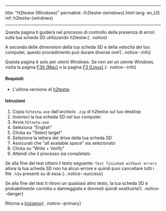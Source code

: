 * * *

title: "H2testw (Windows)" permalink: /h2testw-(windows).html lang: en_US ref: h2testw-(windows)

* * *

Questa pagina ti guiderà nel processo di controllo della presenza di errori sulla tua scheda SD utilizzando h2testw.{: .notice}

A seconda delle dimensioni della tua scheda SD e della velocità del tuo computer, questo procedimento può durare diverse ore!{: .notice--info}

Questa pagina è solo per utenti Windows. Se non sei un utente Windows, visita la pagina [F3X (Mac)](f3-(linux)) o la pagina [F3 (Linux)](f3x-(mac)).{: .notice--info}

#### Requisiti

* L'ultima versione di [h2testw](http://www.heise.de/ct/Redaktion/bo/downloads/h2testw_1.4.zip)

#### Istruzioni

  1. Copia `h2testw.exe` dall'archivio `.zip` di h2testw sul tuo desktop
  2. Inserisci la tua scheda SD nel tuo computer
  3. Avvia `h2tsetw.exe`
  4. Seleziona "English"
  5. Clicka su "Select target"
  6. Seleziona la lettera del drive della tua scheda SD
  7. Assicurati che "all available space" sia selezionato
  8. Clicka su "Write + Verify"
  9. Attendi che il processo sia completato

Se alla fine del test ottieni il testo seguente: `Test finished without errors` allora la tua scheda SD non ha alcun errore e quindi puoi cancellare tutti i file `.h2w` presenti su di essa {: .notice--success}

Se alla fine del test ti ritrovi un qualsiasi altro testo, la tua scheda SD è probabilmente corrotta o danneggiata e dovresti quindi sostituirla!{: .notice--danger}

Ritorna a [Iniziamo](get-started){: .notice--primary}